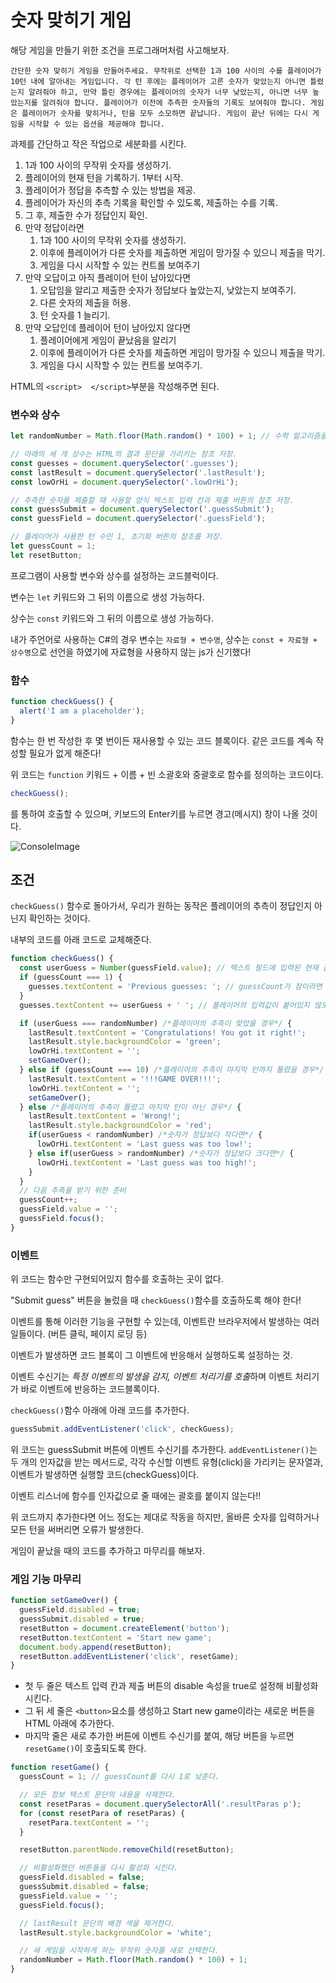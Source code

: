 # 숫자 맞히기 게임

해당 게임을 만들기 위한 조건을 프로그래머처럼 사고해보자.

```간단한 숫자 맞히기 게임을 만들어주세요. 무작위로 선택한 1과 100 사이의 수를 플레이어가 10턴 내에 알아내는 게임입니다. 각 턴 후에는 플레이어가 고른 숫자가 맞았는지 아니면 틀렸는지 알려줘야 하고, 만약 틀린 경우에는 플레이어의 숫자가 너무 낮았는지, 아니면 너무 높았는지를 알려줘야 합니다. 플레이어가 이전에 추측한 숫자들의 기록도 보여줘야 합니다. 게임은 플레이어가 숫자를 맞히거나, 턴을 모두 소모하면 끝납니다. 게임이 끝난 뒤에는 다시 게임을 시작할 수 있는 옵션을 제공해야 합니다.```

과제를 간단하고 작은 작업으로 세분화를 시킨다.

1. 1과 100 사이의 무작위 숫자를 생성하기.
2. 플레이어의 현재 턴을 기록하기. 1부터 시작.
3. 플레이어가 정답을 추측할 수 있는 방법을 제공.
4. 플레이어가 자신의 추측 기록을 확인할 수 있도록, 제출하는 수를 기록.
5. 그 후, 제출한 수가 정답인지 확인.
6. 만약 정답이라면
    1. 1과 100 사이의 무작위 숫자를 생성하기.
    2. 이후에 플레이어가 다른 숫자를 제출하면 게임이 망가질 수 있으니 제출을 막기.
    3. 게임을 다시 시작할 수 있는 컨트롤 보여주기
7. 만약 오답이고 아직 플레이어 턴이 남아있다면
    1. 오답임을 알리고 제출한 숫자가 정답보다 높았는지, 낮았는지 보여주기.
    2. 다른 숫자의 제출을 허용.
    3. 턴 숫자를 1 늘리기.
8. 만약 오답인데 플레이어 턴이 남아있지 않다면
    1. 플레이어에게 게임이 끝났음을 알리기
    2. 이후에 플레이어가 다른 숫자를 제출하면 게임이 망가질 수 있으니 제출을 막기.
    3. 게임을 다시 시작할 수 있는 컨트롤 보여주기.

HTML의 ```<script>  </script>```부분을 작성해주면 된다.


### 변수와 상수

```js
let randomNumber = Math.floor(Math.random() * 100) + 1; // 수학 알고리즘을 통해 1부터 100 사이의 무작위 수 할당.

// 아래의 세 개 상수는 HTML의 결과 문단을 가리키는 참조 저장.
const guesses = document.querySelector('.guesses'); 
const lastResult = document.querySelector('.lastResult');
const lowOrHi = document.querySelector('.lowOrHi');

// 추측한 숫자를 제출할 때 사용할 양식 텍스트 입력 칸과 제출 버튼의 참조 저장.
const guessSubmit = document.querySelector('.guessSubmit');
const guessField = document.querySelector('.guessField');

// 플레이어가 사용한 턴 수인 1, 초기화 버튼의 참조를 저장.
let guessCount = 1;
let resetButton;
```
프로그램이 사용할 변수와 상수를 설정하는 코드블럭이다. 

변수는 ```let``` 키워드와 그 뒤의 이름으로 생성 가능하다. 

상수는 ```const``` 키워드와 그 뒤의 이름으로 생성 가능하다.

내가 주언어로 사용하는 C#의 경우 변수는 ```자료형 + 변수명```, 상수는 ```const + 자료형 + 상수명```으로 선언을 하였기에 자료형을 사용하지 않는 js가 신기했다!

### 함수
```js
function checkGuess() {
  alert('I am a placeholder');
}
```
함수는 한 번 작성한 후 몇 번이든 재사용할 수 있는 코드 블록이다. 같은 코드를 계속 작성할 필요가 없게 해준다!

위 코드는 ```function``` 키워드 + 이름 + 빈 소괄호와 중괄호로 함수를 정의하는 코드이다.

```js
checkGuess();
```
를 통하여 호출할 수 있으며, 키보드의 Enter키를 누르면 경고(메시지) 창이 나올 것이다. 

![ConsoleImage](C:\Users\sohyung\Documents\JS_StudyNote\Image)

## 조건

```checkGuess()``` 함수로 돌아가서, 우리가 원하는 동작은 플레이어의 추측이 정답인지 아닌지 확인하는 것이다.

내부의 코드를 아래 코드로 교체해준다.
```js
function checkGuess() {
  const userGuess = Number(guessField.value); // 텍스트 필드에 입력된 현재 값 저장, 숫자값으로 만들기 위해 Number 생성자로 감쌌다.
  if (guessCount === 1) {
    guesses.textContent = 'Previous guesses: '; // guessCount가 참이라면 출력
  }
  guesses.textContent += userGuess + ' '; // 플레이어의 입력값이 붙어있지 않도록 출력

  if (userGuess === randomNumber) /*플레이어의 추측이 맞았을 경우*/ {
    lastResult.textContent = 'Congratulations! You got it right!';
    lastResult.style.backgroundColor = 'green';
    lowOrHi.textContent = '';
    setGameOver();
  } else if (guessCount === 10) /*플레이어의 추측이 마지막 턴까지 틀렸을 경우*/ {
    lastResult.textContent = '!!!GAME OVER!!!';
    lowOrHi.textContent = '';
    setGameOver();
  } else /*플레이어의 추측이 틀렸고 마지막 턴이 아닌 경우*/ {
    lastResult.textContent = 'Wrong!';
    lastResult.style.backgroundColor = 'red';
    if(userGuess < randomNumber) /*숫자가 정답보다 작다면*/ {
      lowOrHi.textContent = 'Last guess was too low!';
    } else if(userGuess > randomNumber) /*숫자가 정답보다 크다면*/ {
      lowOrHi.textContent = 'Last guess was too high!';
    }
  }
  // 다음 추측을 받기 위한 준비
  guessCount++;
  guessField.value = '';
  guessField.focus();
}
```
### 이벤트
위 코드는 함수만 구현되어있지 함수를 호출하는 곳이 없다. 

"Submit guess" 버튼을 눌렀을 때 ```checkGuess()```함수를 호출하도록 해야 한다!

이벤트를 통해 이러한 기능을 구현할 수 있는데, 이벤트란 브라우저에서 발생하는 여러 일들이다. (버튼 클릭, 페이지 로딩 등)

이벤트가 발생하면 코드 블록이 그 이벤트에 반응해서 실행하도록 설정하는 것.

이벤트 수신기는 *특정 이벤트의 발생을 감지, 이벤트 처리기를 호출*하며 이벤트 처리기가 바로 이벤트에 반응하는 코드블록이다.

```checkGuess()```함수 아래에 아래 코드를 추가한다.
```js
guessSubmit.addEventListener('click', checkGuess);
```
위 코드는 guessSubmit 버튼에 이벤트 수신기를 추가한다. ```addEventListener()```는 두 개의 인자값을 받는 메서드로, 각각 수신할 이벤트 유형(click)을 가리키는 문자열과, 이벤트가 발생하면 실행할 코드(checkGuess)이다. 

이벤트 리스너에 함수를 인자값으로 줄 때에는 괄호를 붙이지 않는다!!

위 코드까지 추가한다면 어느 정도는 제대로 작동을 하지만, 올바른 숫자를 입력하거나 모든 턴을 써버리면 오류가 발생한다. 

게임이 끝났을 때의 코드를 추가하고 마무리를 해보자.

### 게임 기능 마무리
```js
function setGameOver() {
  guessField.disabled = true;
  guessSubmit.disabled = true;
  resetButton = document.createElement('button');
  resetButton.textContent = 'Start new game';
  document.body.append(resetButton);
  resetButton.addEventListener('click', resetGame);
}
```
- 첫 두 줄은 텍스트 입력 칸과 제출 버튼의 disable 속성을 true로 설정해 비활성화 시킨다.
- 그 뒤 세 줄은 ```<button>```요소를 생성하고 Start new game이라는 새로운 버튼을 HTML 아래에 추가한다.
- 마지막 줄은 새로 추가한 버튼에 이벤트 수신기를 붙여, 해당 버튼을 누르면 ```resetGame()```이 호출되도록 한다.

```js
function resetGame() {
  guessCount = 1; // guessCount를 다시 1로 낮춘다.

  // 모든 정보 텍스트 문단의 내용을 삭제한다.
  const resetParas = document.querySelectorAll('.resultParas p'); 
  for (const resetPara of resetParas) {
    resetPara.textContent = '';
  }

  resetButton.parentNode.removeChild(resetButton);

  // 비활성화했던 버튼들을 다시 활성화 시킨다.
  guessField.disabled = false;
  guessSubmit.disabled = false;
  guessField.value = '';
  guessField.focus();

  // lastResult 문단의 배경 색을 제거한다.
  lastResult.style.backgroundColor = 'white';

  // 새 게임을 시작하게 하는 무작위 숫자를 새로 선택한다.
  randomNumber = Math.floor(Math.random() * 100) + 1;
}
```

